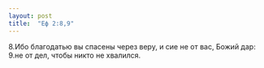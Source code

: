 ```yaml
---
layout: post
title:  "Еф 2:8,9"
---
```


8.Ибо благодатью вы спасены через веру, и сие не от вас, Божий дар: 9.не от дел, чтобы никто не хвалился.
